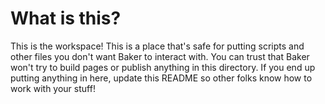 # What is this?

This is the workspace! This is a place that's safe for putting scripts and other files you don't want Baker to interact with. You can trust that Baker won't try to build pages or publish anything in this directory. If you end up putting anything in here, update this README so other folks know how to work with your stuff!
